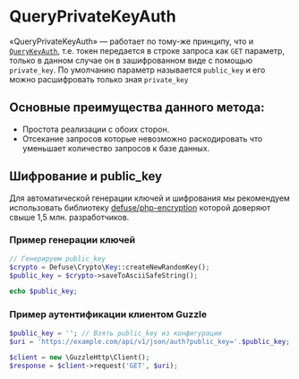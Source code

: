 # QueryPrivateKeyAuth
«QueryPrivateKeyAuth» — работает по тому-же принципу, что и [`QueryKeyAuth`](https://github.com/pllano/APIS-2018/blob/master/doc/QueryKeyAuth.md), т.е. токен передается в строке запроса как `GET` параметр, только в данном случае он в зашифрованном виде с помощью `private_key`. По умолчанию параметр называется `public_key` и его можно расшифровать только зная `private_key`

## Основные преимущества данного метода:
- Простота реализации с обоих сторон.
- Отсекание запросов которые невозможно раскодировать что уменьшает количество запросов к базе данных.

## Шифрование и public_key
Для автоматической генерации ключей и шифрования мы рекомендуем использовать библиотеку [defuse/php-encryption](https://github.com/defuse/php-encryption) которой доверяют свыше 1,5 млн. разработчиков.
### Пример генерации ключей
``` php
// Генерируем public_key
$crypto = Defuse\Crypto\Key::createNewRandomKey();
$public_key = $crypto->saveToAsciiSafeString();

echo $public_key;
```
### Пример аутентификации клиентом Guzzle
``` php	
$public_key = ''; // Взять public_key из конфигурации
$uri = 'https://example.com/api/v1/json/auth?public_key='.$public_key;

$client = new \GuzzleHttp\Client();
$response = $client->request('GET', $uri);
```
